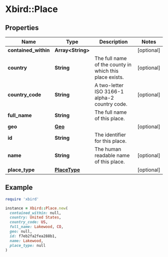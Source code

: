 # Xbird::Place

## Properties

| Name | Type | Description | Notes |
| ---- | ---- | ----------- | ----- |
| **contained_within** | **Array&lt;String&gt;** |  | [optional] |
| **country** | **String** | The full name of the county in which this place exists. | [optional] |
| **country_code** | **String** | A two-letter ISO 3166-1 alpha-2 country code. | [optional] |
| **full_name** | **String** | The full name of this place. |  |
| **geo** | [**Geo**](Geo.md) |  | [optional] |
| **id** | **String** | The identifier for this place. |  |
| **name** | **String** | The human readable name of this place. | [optional] |
| **place_type** | [**PlaceType**](PlaceType.md) |  | [optional] |

## Example

```ruby
require 'xbird'

instance = Xbird::Place.new(
  contained_within: null,
  country: United States,
  country_code: US,
  full_name: Lakewood, CO,
  geo: null,
  id: f7eb2fa2fea288b1,
  name: Lakewood,
  place_type: null
)
```

